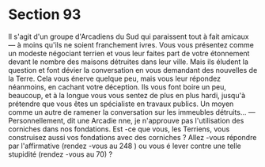 # Section 93

Il s'agit d'un groupe d'Arcadiens du Sud qui paraissent tout à fait
amicaux — à moins qu'ils ne soient franchement ivres. Vous vous
présentez comme un modeste négociant terrien et vous leur
faites part de votre étonnement devant le nombre des maisons
détruites dans leur ville. Mais ils éludent la question et font
dévier la conversation en vous demandant des nouvelles de la
Terre. Cela vous énerve quelque peu, mais vous leur répondez
néanmoins, en cachant votre déception. Ils vous font boire  un
peu, beaucoup, et à la longue vous vous sentez de plus en plus
hardi, jusqu'à prétendre que vous êtes un spécialiste en travaux
publics. Un moyen comme un autre de ramener la conversation
sur les immeubles détruits...
— Personnellement, dit une Arcadie nne, je n'approuve pas
l'utilisation des corniches dans nos fondations. Est -ce que vous,
les Terriens, vous construisez aussi vos fondations avec des
corniches ? Allez -vous répondre par l'affirmative (rendez -vous au
248 ) ou vous é lever contre une telle stupidité (rendez -vous au
70) ?